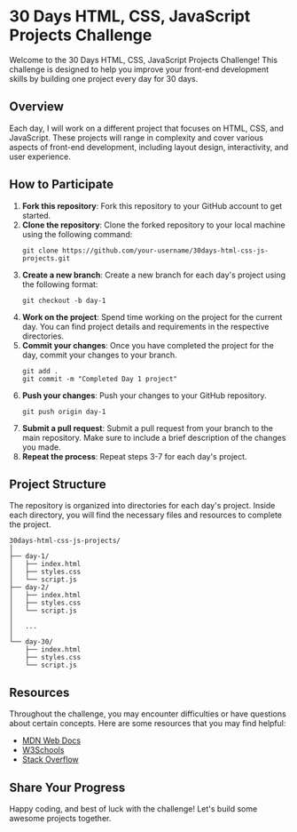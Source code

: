 # 30 Days HTML, CSS, JavaScript Projects Challenge

Welcome to the 30 Days HTML, CSS, JavaScript Projects Challenge! This challenge is designed to help you improve your front-end development skills by building one project every day for 30 days.

## Overview

Each day, I will work on a different project that focuses on HTML, CSS, and JavaScript. These projects will range in complexity and cover various aspects of front-end development, including layout design, interactivity, and user experience.

## How to Participate

1. **Fork this repository**: Fork this repository to your GitHub account to get started.
2. **Clone the repository**: Clone the forked repository to your local machine using the following command:
   ```
   git clone https://github.com/your-username/30days-html-css-js-projects.git
   ```
3. **Create a new branch**: Create a new branch for each day's project using the following format:
   ```
   git checkout -b day-1
   ```
4. **Work on the project**: Spend time working on the project for the current day. You can find project details and requirements in the respective directories.
5. **Commit your changes**: Once you have completed the project for the day, commit your changes to your branch.
   ```
   git add .
   git commit -m "Completed Day 1 project"
   ```
6. **Push your changes**: Push your changes to your GitHub repository.
   ```
   git push origin day-1
   ```
7. **Submit a pull request**: Submit a pull request from your branch to the main repository. Make sure to include a brief description of the changes you made.
8. **Repeat the process**: Repeat steps 3-7 for each day's project.

## Project Structure

The repository is organized into directories for each day's project. Inside each directory, you will find the necessary files and resources to complete the project.

```
30days-html-css-js-projects/
│
├── day-1/
│   ├── index.html
│   ├── styles.css
│   └── script.js
├── day-2/
│   ├── index.html
│   ├── styles.css
│   └── script.js
│
│   ...
│
└── day-30/
    ├── index.html
    ├── styles.css
    └── script.js
```

## Resources

Throughout the challenge, you may encounter difficulties or have questions about certain concepts. Here are some resources that you may find helpful:

- [MDN Web Docs](https://developer.mozilla.org/en-US/)
- [W3Schools](https://www.w3schools.com/)
- [Stack Overflow](https://stackoverflow.com/)

## Share Your Progress

Happy coding, and best of luck with the challenge! Let's build some awesome projects together. 
